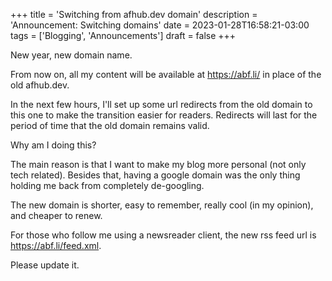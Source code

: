 +++
title = 'Switching from afhub.dev domain'
description = 'Announcement: Switching domains'
date = 2023-01-28T16:58:21-03:00
tags = ['Blogging', 'Announcements']
draft = false
+++

New year, new domain name.

From now on, all my content will be available at <https://abf.li/> in place of the old afhub.dev.

In the next few hours, I'll set up some url redirects from the old domain to this one to make the transition easier for readers. Redirects will last for the period of time that the old domain remains valid.

Why am I doing this?

The main reason is that I want to make my blog more personal (not only tech related). Besides that, having a google domain was the only thing holding me back from completely de-googling.

The new domain is shorter, easy to remember, really cool (in my opinion), and cheaper to renew.

For those who follow me using a newsreader client, the new rss feed url is <https://abf.li/feed.xml>.

Please update it.